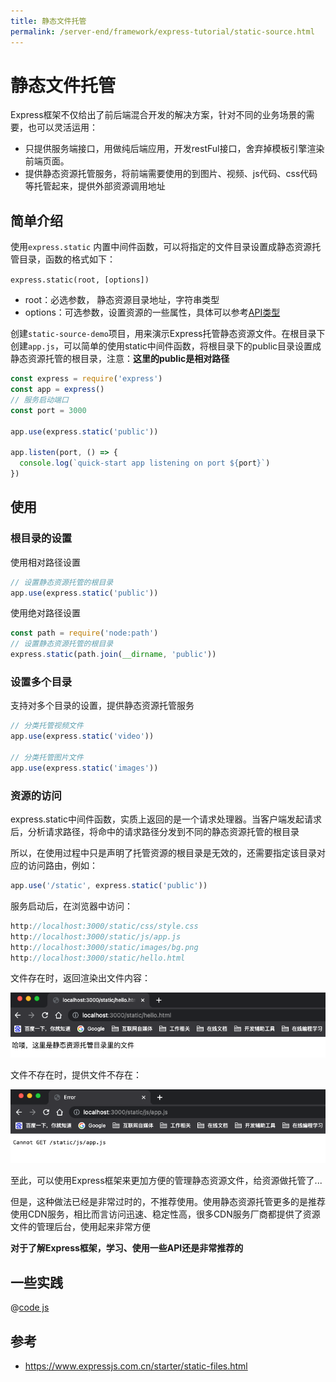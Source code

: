 ```yaml
---
title: 静态文件托管
permalink: /server-end/framework/express-tutorial/static-source.html
---
```


# 静态文件托管

Express框架不仅给出了前后端混合开发的解决方案，针对不同的业务场景的需要，也可以灵活运用：

- 只提供服务端接口，用做纯后端应用，开发restFul接口，舍弃掉模板引擎渲染前端页面。
- 提供静态资源托管服务，将前端需要使用的到图片、视频、js代码、css代码等托管起来，提供外部资源调用地址

## 简单介绍

使用`express.static` 内置中间件函数，可以将指定的文件目录设置成静态资源托管目录，函数的格式如下：

`express.static(root, [options])`

- root：必选参数， 静态资源目录地址，字符串类型
- options：可选参数，设置资源的一些属性，具体可以参考[API类型](https://www.expressjs.com.cn/4x/api.html#express.static)

创建`static-source-demo`项目，用来演示Express托管静态资源文件。在根目录下创建`app.js`，可以简单的使用static中间件函数，将根目录下的public目录设置成
静态资源托管的根目录，注意：**这里的public是相对路径**

```js
const express = require('express')
const app = express()
// 服务启动端口
const port = 3000

app.use(express.static('public'))

app.listen(port, () => {
  console.log(`quick-start app listening on port ${port}`)
})
```

## 使用

### 根目录的设置

使用相对路径设置

```js
// 设置静态资源托管的根目录
app.use(express.static('public'))
```

使用绝对路径设置

```js
const path = require('node:path')
// 设置静态资源托管的根目录
express.static(path.join(__dirname, 'public'))
```

### 设置多个目录

支持对多个目录的设置，提供静态资源托管服务

```js
// 分类托管视频文件
app.use(express.static('video'))

// 分类托管图片文件
app.use(express.static('images'))
```

### 资源的访问

express.static中间件函数，实质上返回的是一个请求处理器。当客户端发起请求后，分析请求路径，将命中的请求路径分发到不同的静态资源托管的根目录

所以，在使用过程中只是声明了托管资源的根目录是无效的，还需要指定该目录对应的访问路由，例如：

```js
app.use('/static', express.static('public'))
```

服务启动后，在浏览器中访问：

```js
http://localhost:3000/static/css/style.css
http://localhost:3000/static/js/app.js
http://localhost:3000/static/images/bg.png
http://localhost:3000/static/hello.html
```

文件存在时，返回渲染出文件内容：

![静态资源存在](../images/static-source-exist.png)

文件不存在时，提供文件不存在：

![静态资源不存在](../images/static-source-not-found.png)

至此，可以使用Express框架来更加方便的管理静态资源文件，给资源做托管了...

但是，这种做法已经是非常过时的，不推荐使用。使用静态资源托管更多的是推荐使用CDN服务，相比而言访问迅速、稳定性高，很多CDN服务厂商都提供了资源文件的管理后台，使用起来非常方便

**对于了解Express框架，学习、使用一些API还是非常推荐的**

## 一些实践

@[code js](@code/express/apps/static-source-demo/app.js)

## 参考

- <https://www.expressjs.com.cn/starter/static-files.html>
